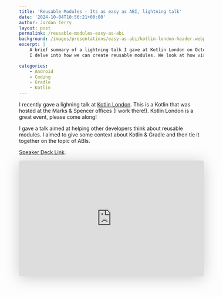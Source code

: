```yaml
---
title: 'Reusable Modules - Its as easy as ABI, lightning talk'
date: '2024-10-04T10:56:21+00:00'
author: Jordan Terry
layout: post
permalink: /reusable-modules-easy-as-abi
background: /images/presentations/easy-as-abi/kotlin-london-header.webp
excerpt: |
    A brief summary of a lightning talk I gave at Kotlin London on October 10th 2024.
    I delve into how we can create reusable modules. We look at how visibility modifiers such as `public` and `private` work with Gradle dependency declerations to impact a modules Application Binary Interface.

categories:
    - Android
    - Coding
    - Gradle
    - Kotlin
---
```


I recently gave a lighning talk at [Kotlin London](https://www.meetup.com/kotlin-london/). This is a Kotlin that was
hosted at the Marks & Spencer offices (I work there!). Kotlin London is a great event, please come along!

I gave a talk aimed at helping other developers think about reusable modules. I aimed to give some context about
Kotlin & Gradle and then tie it together on the topic of ABIs.

[Speaker Deck Link](https://speakerdeck.com/jordan_terry/resuable-modules-its-as-easy-as-abi).

<iframe class="speakerdeck-iframe" frameborder="0" src="https://speakerdeck.com/player/ed16ab06d4194101b6885a155e48b4b6" title="Resuable Modules - Its as easy as ABI" allowfullscreen="true" style="border: 0px; background: padding-box padding-box rgba(0, 0, 0, 0.1); margin: 0px; padding: 0px; border-radius: 6px; box-shadow: rgba(0, 0, 0, 0.2) 0px 5px 40px; width: 100%; height: auto; aspect-ratio: 560 / 350;" data-ratio="1.6"></iframe>

